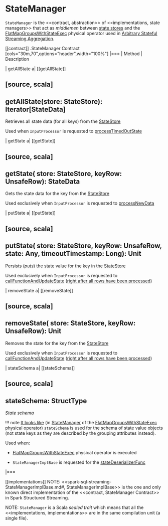 # StateManager

`StateManager` is the <<contract, abstraction>> of <<implementations, state managers>> that act as _middlemen_ between [state stores](StateStore.md) and the [FlatMapGroupsWithStateExec](physical-operators/FlatMapGroupsWithStateExec.md) physical operator used in [Arbitrary Stateful Streaming Aggregation](arbitrary-stateful-streaming-aggregation.md).

[[contract]]
.StateManager Contract
[cols="30m,70",options="header",width="100%"]
|===
| Method
| Description

| getAllState
a| [[getAllState]]

[source, scala]
----
getAllState(store: StateStore): Iterator[StateData]
----

Retrieves all state data (for all keys) from the [StateStore](StateStore.md)

Used when `InputProcessor` is requested to [processTimedOutState](InputProcessor.md#processTimedOutState)

| getState
a| [[getState]]

[source, scala]
----
getState(
  store: StateStore,
  keyRow: UnsafeRow): StateData
----

Gets the state data for the key from the [StateStore](StateStore.md)

Used exclusively when `InputProcessor` is requested to [processNewData](InputProcessor.md#processNewData)

| putState
a| [[putState]]

[source, scala]
----
putState(
  store: StateStore,
  keyRow: UnsafeRow,
  state: Any,
  timeoutTimestamp: Long): Unit
----

Persists (_puts_) the state value for the key in the [StateStore](StateStore.md)

Used exclusively when `InputProcessor` is requested to [callFunctionAndUpdateState](InputProcessor.md#callFunctionAndUpdateState) ([right after all rows have been processed](InputProcessor.md#onIteratorCompletion))

| removeState
a| [[removeState]]

[source, scala]
----
removeState(
  store: StateStore,
  keyRow: UnsafeRow): Unit
----

Removes the state for the key from the [StateStore](StateStore.md)

Used exclusively when `InputProcessor` is requested to [callFunctionAndUpdateState](InputProcessor.md#callFunctionAndUpdateState) ([right after all rows have been processed](InputProcessor.md#onIteratorCompletion))

| stateSchema
a| [[stateSchema]]

[source, scala]
----
stateSchema: StructType
----

*State schema*

!!! note
    [It looks like](StateStoreOps.md#mapPartitionsWithStateStore) (in [StateManager](physical-operators/FlatMapGroupsWithStateExec.md#stateManager) of the [FlatMapGroupsWithStateExec](physical-operators/FlatMapGroupsWithStateExec.md) physical operator) `stateSchema` is used for the schema of state value objects (not state keys as they are described by the grouping attributes instead).

Used when:

* [FlatMapGroupsWithStateExec](physical-operators/FlatMapGroupsWithStateExec.md) physical operator is executed

* `StateManagerImplBase` is requested for the [stateDeserializerFunc](spark-sql-streaming-StateManagerImplBase.md#stateDeserializerFunc)

|===

[[implementations]]
NOTE: <<spark-sql-streaming-StateManagerImplBase.md#, StateManagerImplBase>> is the one and only known direct implementation of the <<contract, StateManager Contract>> in Spark Structured Streaming.

NOTE: `StateManager` is a Scala *sealed trait* which means that all the <<implementations, implementations>> are in the same compilation unit (a single file).
